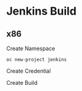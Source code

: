 # Jenkins Build

## x86

Create Namespace
```
oc new-project jenkins
```

Create Credential

Create Build

